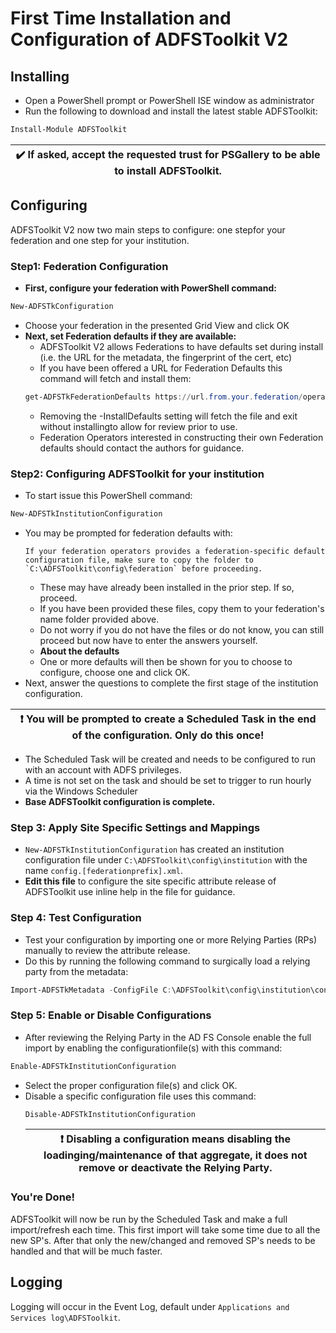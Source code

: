 # First Time Installation and Configuration of ADFSToolkit V2

## Installing
- Open a PowerShell prompt or PowerShell ISE window as administrator
- Run the following to download and install the latest stable ADFSToolkit:
```PowerShell
Install-Module ADFSToolkit
```

|:heavy_check_mark: If asked, accept the requested trust for PSGallery to be able to install ADFSToolkit.|
|-----------------------------------------------------------------------------|

## Configuring

ADFSToolkit V2 now two main steps to configure: one stepfor your federation and one step for your institution. 

### Step1: Federation Configuration

- **First, configure your federation with PowerShell command:**
 ```Powershell
 New-ADFSTkConfiguration
 ```
  - Choose your federation in the presented Grid View and click OK
- **Next, set Federation defaults if they are available:**
  - ADFSToolkit V2 allows Federations to have defaults set during install (i.e. the URL for the metadata, the fingerprint of the cert, etc)
  - If you have been offered a URL for Federation Defaults this command will fetch and install them:
  ```Powershell
  get-ADFSTkFederationDefaults https://url.from.your.federation/operator.zip -InstallDefaults
  ```
    - Removing the -InstallDefaults setting will fetch the file and exit without installingto allow for review prior to use.
    - Federation Operators interested in constructing their own Federation defaults should contact the authors for guidance.
### Step2: Configuring ADFSToolkit for your institution 
 - To start issue this PowerShell command:
 ```Powershell
 New-ADFSTkInstitutionConfiguration
 ```
  - You may be prompted for federation defaults with:
    ```text
    If your federation operators provides a federation-specific default configuration file, make sure to copy the folder to `C:\ADFSToolkit\config\federation` before proceeding.
    ```
    - These may have already been installed in the prior step. If so, proceed.
    - If you have been provided these files, copy them to your federation's name folder provided above.
    - Do not worry if you do not have the files or do not know, you can still proceed but now have to enter the answers yourself.
    - **About the defaults**
     - One or more defaults will then be shown for you to choose to configure, choose one and click OK.  
   - Next, answer the questions to complete the first stage of the institution configuration.
   
   |:exclamation: You will be prompted to create a Scheduled Task in the end of the configuration. Only do this once! |
   |-----------------------------------------------------------------------------|
   - The Scheduled Task will be created and needs to be configured to run with an account with ADFS privileges. 
   - A time is not set on the task and should be set to trigger to run hourly via the Windows Scheduler
- **Base ADFSToolkit configuration is complete.**
###  Step 3: Apply Site Specific Settings and Mappings

- `New-ADFSTkInstitutionConfiguration` has created an institution configuration file under `C:\ADFSToolkit\config\institution` with the name `config.[federationprefix].xml`. 
 - **Edit this file** to configure the site specific attribute release of ADFSToolkit use inline help in the file for guidance.

### Step 4: Test Configuration
- Test your configuration by importing one or more Relying Parties (RPs) manually to review the attribute release. 
- Do this by running the following command to surgically load a relying party from the metadata:
```Powershell
Import-ADFSTkMetadata -ConfigFile C:\ADFSToolkit\config\institution\config.[federationprefix].xml -EntityId [entityID]
```
### Step 5: Enable or Disable Configurations

- After reviewing the Relying Party in the AD FS Console enable the full import by enabling the configurationfile(s) with this command:
```Powershell
Enable-ADFSTkInstitutionConfiguration
```
  - Select the proper configuration file(s) and click OK.
- Disable a specific configuration file uses this command:
  ```Powershell
  Disable-ADFSTkInstitutionConfiguration
  ```
  |:exclamation: Disabling a configuration means disabling the loadinging/maintenance of that aggregate, it does not remove or deactivate the Relying Party. |
   |-----------------------------------------------------------------------------|
### You're Done!

ADFSToolkit will now be run by the Scheduled Task and make a full import/refresh each time. This first import will take some time due to all the new SP's. After that only the new/changed and removed SP's needs to be handled and that will be much faster.

## Logging

Logging will occur in the Event Log, default under `Applications and Services log\ADFSToolkit`. 
